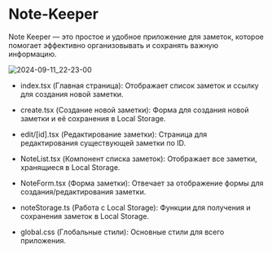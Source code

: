 # Note-Keeper
Note Keeper — это простое и удобное приложение для заметок, которое помогает эффективно организовывать и сохранять важную информацию. 

![2024-09-11_22-23-00](https://github.com/user-attachments/assets/b11ed6d6-ddb1-48de-8f2b-9f0a3b176cef)


- index.tsx (Главная страница): Отображает список заметок и ссылку для создания новой заметки.

- create.tsx (Создание новой заметки): Форма для создания новой заметки и её сохранения в Local Storage.

- edit/[id].tsx (Редактирование заметки): Страница для редактирования существующей заметки по ID.

- NoteList.tsx (Компонент списка заметок): Отображает все заметки, хранящиеся в Local Storage.

- NoteForm.tsx (Форма заметки): Отвечает за отображение формы для создания/редактирования заметки.

- noteStorage.ts (Работа с Local Storage): Функции для получения и сохранения заметок в Local Storage.

- global.css (Глобальные стили): Основные стили для всего приложения.

